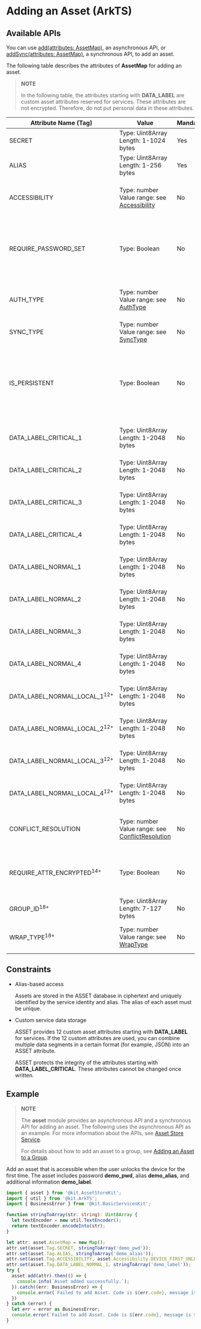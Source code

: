 # Adding an Asset (ArkTS)

## Available APIs

You can use [add(attributes: AssetMap)](../../reference/apis-asset-store-kit/js-apis-asset.md#assetadd), an asynchronous API, or [addSync(attributes: AssetMap)](../../reference/apis-asset-store-kit/js-apis-asset.md#assetaddsync12), a synchronous API, to add an asset.

The following table describes the attributes of **AssetMap** for adding an asset.

>**NOTE**
>
>In the following table, the attributes starting with **DATA_LABEL** are custom asset attributes reserved for services. These attributes are not encrypted. Therefore, do not put personal data in these attributes.

| Attribute Name (Tag)       | Value                                            | Mandatory | Description                                                        |
| --------------------- | ------------------------------------------------------------ | -------- | ------------------------------------------------------------ |
| SECRET                | Type: Uint8Array<br>Length: 1-1024 bytes                          | Yes    | Asset in plaintext.                                             |
| ALIAS                 | Type: Uint8Array<br>Length: 1-256 bytes                           | Yes    | Asset alias, which uniquely identifies an asset.                       |
| ACCESSIBILITY         | Type: number<br>Value range: see [Accessibility](../../reference/apis-asset-store-kit/js-apis-asset.md#accessibility)| No    | Access control based on whether the screen is locked. The default value is **DEVICE_FIRST_UNLOCKED**, indicating that the asset can be accessed after the device is unlocked for the first time.     |
| REQUIRE_PASSWORD_SET  | Type: Boolean                                                  | No    | Whether the asset is accessible only when a lock screen password is set. The value **true** means that the asset can be accessed only when the user sets a screen lock password. The value **false** means that the asset can be accessed regardless of whether the user sets a screen lock password. The default value is **false**.             |
| AUTH_TYPE             | Type: number<br>Value range: see [AuthType](../../reference/apis-asset-store-kit/js-apis-asset.md#authtype)| No    | User authentication type required for accessing an asset. The default value is **NONE**, indicating that user authentication is not required before the user accesses an asset.        |
| SYNC_TYPE             | Type: number<br>Value range: see [SyncType](../../reference/apis-asset-store-kit/js-apis-asset.md#synctype)| No    | Sync type supported by the asset. The default value is **NEVER**, indicating that the asset cannot be synced.               |
| IS_PERSISTENT         | Type: Boolean                                                  | No    | Whether to retain the asset when the application is uninstalled. The value **true** means to retain the asset when the application is uninstalled; the value **false** means the opposite. The default value is **false**.<br>**NOTE**: If this parameter is set, the application must [apply for](../AccessToken/declare-permissions.md) the ohos.permission.STORE_PERSISTENT_DATA permission.|
| DATA_LABEL_CRITICAL_1 | Type: Uint8Array<br>Length: 1-2048 bytes                        | No    | Asset attribute information customized by the service with integrity protection.<br>**NOTE**: The data length is 1 to 512 bytes before API version 12.|
| DATA_LABEL_CRITICAL_2 | Type: Uint8Array<br>Length: 1-2048 bytes                      | No    | Asset attribute information customized by the service with integrity protection.<br>**NOTE**: The data length is 1 to 512 bytes before API version 12.|
| DATA_LABEL_CRITICAL_3 | Type: Uint8Array<br>Length: 1-2048 bytes                       | No    | Asset attribute information customized by the service with integrity protection.<br>**NOTE**: The data length is 1 to 512 bytes before API version 12.|
| DATA_LABEL_CRITICAL_4 | Type: Uint8Array<br>Length: 1-2048 bytes                       | No    | Asset attribute information customized by the service with integrity protection.<br>**NOTE**: The data length is 1 to 512 bytes before API version 12.|
| DATA_LABEL_NORMAL_1   | Type: Uint8Array<br>Length: 1-2048 bytes                       | No    | Asset attribute information customized by the service without integrity protection.<br>**NOTE**: The data length is 1 to 512 bytes before API version 12.|
| DATA_LABEL_NORMAL_2   | Type: Uint8Array<br>Length: 1-2048 bytes                       | No    | Asset attribute information customized by the service without integrity protection.<br>**NOTE**: The data length is 1 to 512 bytes before API version 12.|
| DATA_LABEL_NORMAL_3   | Type: Uint8Array<br>Length: 1-2048 bytes                       | No    | Asset attribute information customized by the service without integrity protection.<br>**NOTE**: The data length is 1 to 512 bytes before API version 12.|
| DATA_LABEL_NORMAL_4   | Type: Uint8Array<br>Length: 1-2048 bytes                       | No    | Asset attribute information customized by the service without integrity protection.<br>**NOTE**: The data length is 1 to 512 bytes before API version 12.|
| DATA_LABEL_NORMAL_LOCAL_1<sup>12+</sup> | Type: Uint8Array<br>Length: 1-2048 bytes| No| Local attribute information about the asset. The value is assigned by the service without integrity protection and will not be synced.|
| DATA_LABEL_NORMAL_LOCAL_2<sup>12+</sup> | Type: Uint8Array<br>Length: 1-2048 bytes| No| Local attribute information about the asset. The value is assigned by the service without integrity protection and will not be synced.|
| DATA_LABEL_NORMAL_LOCAL_3<sup>12+</sup> | Type: Uint8Array<br>Length: 1-2048 bytes| No| Local attribute information about the asset. The value is assigned by the service without integrity protection and will not be synced.|
| DATA_LABEL_NORMAL_LOCAL_4<sup>12+</sup> | Type: Uint8Array<br>Length: 1-2048 bytes| No| Local attribute information about the asset. The value is assigned by the service without integrity protection and will not be synced.|
| CONFLICT_RESOLUTION   | Type: number<br>Value range: see [ConflictResolution](../../reference/apis-asset-store-kit/js-apis-asset.md#conflictresolution)| No    | Conflict (for example, duplicate aliases) resolution when an asset is added. The default value is **THROW_ERROR**, indicating that an exception is thrown for subsequent processing by the service. |
| REQUIRE_ATTR_ENCRYPTED<sup>14+</sup> | Type: Boolean| No| Whether to encrypt the additional asset information customized by the service. The value **true** means to encrypt the additional asset information customized by the service; the value **false** means the opposite. The default value is **false**.|
| GROUP_ID<sup>18+</sup> | Type: Uint8Array<br>Length: 7-127 bytes| No| Group to which the asset to be added belongs. By default, this parameter is not specified.|
| WRAP_TYPE<sup>18+</sup> | Type: number<br>Value range: see [WrapType](../../reference/apis-asset-store-kit/js-apis-asset.md#wraptype18)| No| Encrypted import/export type supported by the asset. The default value is **NEVER**, indicating that encrypted import/export is not supported.|

## Constraints

* Alias-based access

  Assets are stored in the ASSET database in ciphertext and uniquely identified by the service identity and alias. The alias of each asset must be unique.

* Custom service data storage

  ASSET provides 12 custom asset attributes starting with **DATA_LABEL** for services. If the 12 custom attributes are used, you can combine multiple data segments in a certain format (for example, JSON) into an ASSET attribute.

  ASSET protects the integrity of the attributes starting with **DATA_LABEL_CRITICAL**. These attributes cannot be changed once written.


## Example

> **NOTE**
>
> The **asset** module provides an asynchronous API and a synchronous API for adding an asset. The following uses the asynchronous API as an example. For more information about the APIs, see [Asset Store Service](../../reference/apis-asset-store-kit/js-apis-asset.md).
>
> For details about how to add an asset to a group, see [Adding an Asset to a Group](asset-js-group-access-control.md#adding-an-asset-to-a-group).

Add an asset that is accessible when the user unlocks the device for the first time. The asset includes password **demo_pwd**, alias **demo_alias**, and additional information **demo_label**.

```typescript
import { asset } from '@kit.AssetStoreKit';
import { util } from '@kit.ArkTS';
import { BusinessError } from '@kit.BasicServicesKit';

function stringToArray(str: string): Uint8Array {
  let textEncoder = new util.TextEncoder();
  return textEncoder.encodeInto(str);
}

let attr: asset.AssetMap = new Map();
attr.set(asset.Tag.SECRET, stringToArray('demo_pwd'));
attr.set(asset.Tag.ALIAS, stringToArray('demo_alias'));
attr.set(asset.Tag.ACCESSIBILITY, asset.Accessibility.DEVICE_FIRST_UNLOCKED);
attr.set(asset.Tag.DATA_LABEL_NORMAL_1, stringToArray('demo_label'));
try {
  asset.add(attr).then(() => {
    console.info(`Asset added successfully.`);
  }).catch((err: BusinessError) => {
    console.error(`Failed to add Asset. Code is ${err.code}, message is ${err.message}`);
  })
} catch (error) {
  let err = error as BusinessError;
  console.error(`Failed to add Asset. Code is ${err.code}, message is ${err.message}`);
}
```
